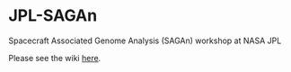 # JPL-SAGAn
Spacecraft Associated Genome Analysis (SAGAn) workshop at NASA JPL

Please see the wiki [here](https://github.com/AstrobioMike/JPL-SAGAn/wiki).
